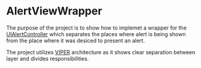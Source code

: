 # AlertViewWrapper

 The purpose of the project is to show how to implemet a wrapper for the [UIAlertController](https://developer.apple.com/documentation/uikit/uialertcontroller) which separates the places where alert is being shown from the place where it was desiced to present an alert.

 The project utilizes [VIPER](https://www.objc.io/issues/13-architecture/viper/) architecture as it shows clear separation between layer and divides responsibilities.  
